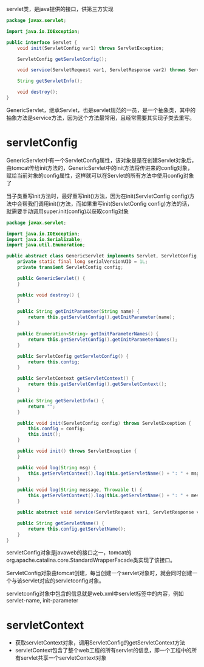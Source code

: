 servlet类，是java提供的接口，供第三方实现

```java
package javax.servlet;

import java.io.IOException;

public interface Servlet {
    void init(ServletConfig var1) throws ServletException;

    ServletConfig getServletConfig();

    void service(ServletRequest var1, ServletResponse var2) throws ServletException, IOException;

    String getServletInfo();

    void destroy();
}
```



GenericServlet，继承Servlet，也是servlet规范的一员，是一个抽象类，其中的抽象方法是service方法，因为这个方法最常用，且经常需要其实现子类去重写。





# servletConfig

GenericServlet中有一个ServletConfig属性，该对象是是在创建Servlet对象后，由tomcat传给init方法的，GenericServlet中的init方法将传进来的config对象，赋给当前对象的config属性，这样就可以在Servlet的所有方法中使用config对象了

当子类重写init方法时，最好重写init()方法，因为在init(ServletConfig config)方法中会帮我们调用init()方法，而如果重写init(ServletConfig config)方法的话，就需要手动调用super.init(config)以获取config对象

```java
package javax.servlet;

import java.io.IOException;
import java.io.Serializable;
import java.util.Enumeration;

public abstract class GenericServlet implements Servlet, ServletConfig, Serializable {
    private static final long serialVersionUID = 1L;
    private transient ServletConfig config;

    public GenericServlet() {
    }

    public void destroy() {
    }

    public String getInitParameter(String name) {
        return this.getServletConfig().getInitParameter(name);
    }

    public Enumeration<String> getInitParameterNames() {
        return this.getServletConfig().getInitParameterNames();
    }

    public ServletConfig getServletConfig() {
        return this.config;
    }

    public ServletContext getServletContext() {
        return this.getServletConfig().getServletContext();
    }

    public String getServletInfo() {
        return "";
    }

    public void init(ServletConfig config) throws ServletException {
        this.config = config;
        this.init();
    }

    public void init() throws ServletException {
    }

    public void log(String msg) {
        this.getServletContext().log(this.getServletName() + ": " + msg);
    }

    public void log(String message, Throwable t) {
        this.getServletContext().log(this.getServletName() + ": " + message, t);
    }

    public abstract void service(ServletRequest var1, ServletResponse var2) throws ServletException, IOException;

    public String getServletName() {
        return this.config.getServletName();
    }
}
```



servletConfig对象是javaweb的接口之一，tomcat的org.apache.catalina.core.StandardWrapperFacade类实现了该接口。

ServletConfig对象由tomcat创建，每当创建一个servlet对象时，就会同时创建一个与该servlet对应的servletconfig对象。

servletconfig对象中包含的信息就是web.xml中servlet标签中的内容，例如servlet-name, init-parameter





# servletContext

- 获取servletContext对象，调用ServletConfig的getServletContext方法
- servletContext包含了整个web工程的所有servlet的信息，即一个工程中的所有servlet共享一个servletContext对象